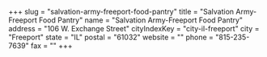 +++
slug = "salvation-army-freeport-food-pantry"
title = "Salvation Army-Freeport Food Pantry"
name = "Salvation Army-Freeport Food Pantry"
address = "106 W. Exchange Street"
cityIndexKey = "city-il-freeport"
city = "Freeport"
state = "IL"
postal = "61032"
website = ""
phone = "815-235-7639"
fax = ""
+++
